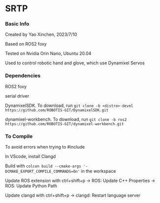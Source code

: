 # SRTP

### Basic Info

Created by Yao Xinchen, 2023/7/10

Based on ROS2 foxy

Tested on Nvidia Orin Nano, Ubuntu 20.04

Used to control robotic hand and glove, which use Dynamixel Servos

### Dependencies

ROS2 foxy

serial driver

DynamixelSDK. To download, run ```git clone -b <distro>-devel https://github.com/ROBOTIS-GIT/DynamixelSDK.git```

dynamixel-workbench. To download, run ```git clone -b ros2 https://github.com/ROBOTIS-GIT/dynamixel-workbench.git```

### To Compile

To avoid errors when trying to #include

In VScode, install Clangd

Build with ```colcon build --cmake-args '-DCMAKE_EXPORT_COMPILE_COMMANDS=On'``` in the workspace

Update ROS extension with ctrl+shift+p -> ROS: Update C++ Properties -> ROS: Update Python Path

Update clangd with ctrl+shift+p -> clangd: Restart language server